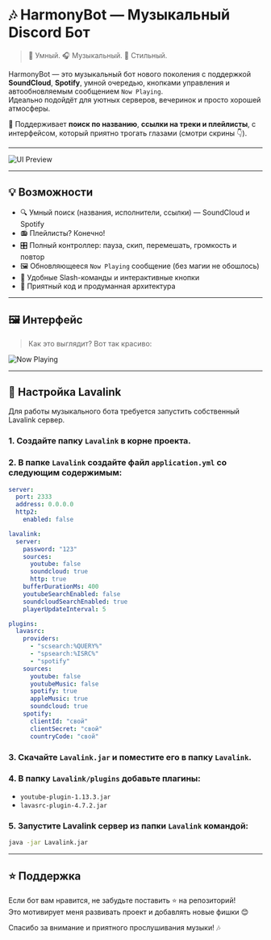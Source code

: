
# 🎶 HarmonyBot — Музыкальный Discord Бот

> 🧠 Умный. 🎧 Музыкальный. 💎 Стильный.

HarmonyBot — это музыкальный бот нового поколения с поддержкой **SoundCloud**, **Spotify**, умной очередью, кнопками управления и автообновляемым сообщением `Now Playing`.  
Идеально подойдёт для уютных серверов, вечеринок и просто хорошей атмосферы.

🎯 Поддерживает **поиск по названию**, **ссылки на треки и плейлисты**, с интерфейсом, который приятно трогать глазами (смотри скрины 👇).

---

![UI Preview](https://cdn.discordapp.com/attachments/1376500061021802587/1387027769782960179/77615194-8FB0-41AC-86AC-46C4D1B615A0.png?ex=685bd9c6&is=685a8846&hm=cc7c8b43d075993f47fbe2026737974f3a6dbb78c0a306ec58693737d5805552&)

---

## 💡 Возможности

- 🔍 Умный поиск (названия, исполнители, ссылки) — SoundCloud и Spotify  
- 📻 Плейлисты? Конечно!  
- 🎛️ Полный контроллер: пауза, скип, перемешать, громкость и повтор  
- 🖼️ Обновляющееся `Now Playing` сообщение (без магии не обошлось)  
- 💬 Удобные Slash-команды и интерактивные кнопки  
- 🧠 Приятный код и продуманная архитектура  

---

## 🖼️ Интерфейс

> Как это выглядит? Вот так красиво:

![Now Playing](https://cdn.discordapp.com/attachments/1376500061021802587/1387027831728640052/B2927FE3-C676-44C8-B0DE-764D827245A2.png?ex=685bd9d4&is=685a8854&hm=4aacbc8d8756a3a9ed627208b4e1c27c298514ed6561ad67e1933bc3fbc8e73a&)

---

## 🚀 Настройка Lavalink

Для работы музыкального бота требуется запустить собственный Lavalink сервер.

### 1. Создайте папку `Lavalink` в корне проекта.

### 2. В папке `Lavalink` создайте файл `application.yml` со следующим содержимым:

```yaml
server:
  port: 2333
  address: 0.0.0.0
  http2:
    enabled: false

lavalink:
  server:
    password: "123"
    sources:
      youtube: false
      soundcloud: true
      http: true
    bufferDurationMs: 400
    youtubeSearchEnabled: false
    soundcloudSearchEnabled: true
    playerUpdateInterval: 5

plugins:
  lavasrc:
    providers:
      - "scsearch:%QUERY%"
      - "spsearch:%ISRC%"
      - "spotify"
    sources:
      youtube: false
      youtubeMusic: false
      spotify: true
      appleMusic: true
      soundcloud: true
    spotify:
      clientId: "свой"
      clientSecret: "свой"
      countryCode: "свой"
```

### 3. Скачайте `Lavalink.jar` и поместите его в папку `Lavalink`.

### 4. В папку `Lavalink/plugins` добавьте плагины:

- `youtube-plugin-1.13.3.jar`  
- `lavasrc-plugin-4.7.2.jar`  

### 5. Запустите Lavalink сервер из папки `Lavalink` командой:

```bash
java -jar Lavalink.jar
```

---

## ⭐ Поддержка

Если бот вам нравится, не забудьте поставить ⭐ на репозиторий!  
Это мотивирует меня развивать проект и добавлять новые фишки 😊

Спасибо за внимание и приятного прослушивания музыки! 🎶
